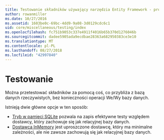 ```yaml
---
title: Testowanie składników używający narzędzia Entity Framework - programu EF Core
author: rowanmiller
ms.date: 10/27/2016
ms.assetid: 1603be0c-69bc-4dd9-9a08-3d0129cdc6c1
uid: core/miscellaneous/testing/index
ms.openlocfilehash: fc751b9053c337e4911f4016b65b370d1276046b
ms.sourcegitcommit: dadee5905ada9ecdbae28363a682950383ce3e10
ms.translationtype: MT
ms.contentlocale: pl-PL
ms.lasthandoff: 08/27/2018
ms.locfileid: "42997840"
---
```

# <a name="testing"></a>Testowanie

Można przetestować składników za pomocą coś, co przybliża z bazą danych rzeczywistych, bez konieczności operacji We/Wy bazy danych.

Istnieją dwie główne opcje w ten sposób:
 * [Tryb w pamięci SQLite](sqlite.md) pozwala na zapis efektywne testy względem dostawcy, który zachowuje się jak relacyjnej bazy danych.
 * [Dostawca InMemory](in-memory.md) jest uproszczone dostawcę, który ma minimalne zależności, ale nie zawsze zachowują się jak relacyjnej bazy danych.
